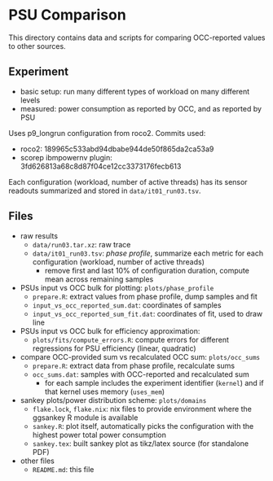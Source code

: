 # PSU Comparison
This directory contains data and scripts for comparing OCC-reported values to other sources.

## Experiment
- basic setup: run many different types of workload on many different levels
- measured: power consumption as reported by OCC, and as reported by PSU

Uses p9_longrun configuration from roco2.
Commits used:

- roco2: 189965c533abd94dbabe944de50f865da2ca53a9
- scorep ibmpowernv plugin: 3fd626813a68c8d87f04ce12cc3373176fecb613

Each configuration (workload, number of active threads) has its sensor readouts summarized and stored in `data/it01_run03.tsv`.

## Files
- raw results
  - `data/run03.tar.xz`: raw trace
  - `data/it01_run03.tsv`: *phase profile*, summarize each metric for each configuration (workload, number of active threads)
    - remove first and last 10% of configuration duration, compute mean across remaining samples
- PSUs input vs OCC bulk for plotting: `plots/phase_profile`
  - `prepare.R`: extract values from phase profile, dump samples and fit
  - `input_vs_occ_reported_sum.dat`: coordinates of samples
  - `input_vs_occ_reported_sum_fit.dat`: coordinates of fit, used to draw line
- PSUs input vs OCC bulk for efficiency approximation:
  - `plots/fits/compute_errors.R`: compute errors for different regressions for PSU efficiency (linear, quadratic)
- compare OCC-provided sum vs recalculated OCC sum: `plots/occ_sums`
  - `prepare.R`: extract data from phase profile, recalculate sums
  - `occ_sums.dat`: samples with OCC-reported and recalculated sum
    - for each sample includes the experiment identifier (`kernel`) and if that kernel uses memory (`uses_mem`)
- sankey plots/power distribution scheme: `plots/domains`
  - `flake.lock`, `flake.nix`: nix files to provide environment where the ggsankey R module is available
  - `sankey.R`: plot itself, automatically picks the configuration with the highest power total power consumption
  - `sankey.tex`: built sankey plot as tikz/latex source (for standalone PDF)
- other files
  - `README.md`: this file
